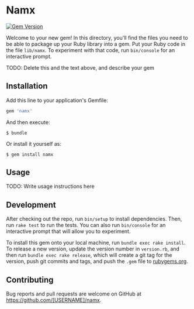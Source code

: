 # Namx
[![Gem Version](https://badge.fury.io/rb/namx.svg)](https://badge.fury.io/rb/namx)

Welcome to your new gem! In this directory, you'll find the files you need to be able to package up your Ruby library into a gem. Put your Ruby code in the file `lib/namx`. To experiment with that code, run `bin/console` for an interactive prompt.

TODO: Delete this and the text above, and describe your gem

## Installation

Add this line to your application's Gemfile:

```ruby
gem 'namx'
```

And then execute:

    $ bundle

Or install it yourself as:

    $ gem install namx

## Usage

TODO: Write usage instructions here

## Development

After checking out the repo, run `bin/setup` to install dependencies. Then, run `rake test` to run the tests. You can also run `bin/console` for an interactive prompt that will allow you to experiment.

To install this gem onto your local machine, run `bundle exec rake install`. To release a new version, update the version number in `version.rb`, and then run `bundle exec rake release`, which will create a git tag for the version, push git commits and tags, and push the `.gem` file to [rubygems.org](https://rubygems.org).

## Contributing

Bug reports and pull requests are welcome on GitHub at https://github.com/[USERNAME]/namx.
